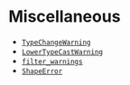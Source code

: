 # Miscellaneous

- [`TypeChangeWarning`](TypeChangeWarning.md)
- [`LowerTypeCastWarning`](LowerTypeCastWarning.md)
- [`filter_warnings`](filter_warnings.md)
- [`ShapeError`](ShapeError.md)
